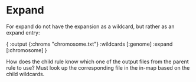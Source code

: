 # Expand

For expand do not have the expansion as a wildcard, but rather as an expand entry:

{
:output {:chroms "chromosome.txt"}
:wildcards [:genome]
:expand [:chromosome]
}

How does the child rule know which one of the output files from the parent rule to use?
Must look up the corresponding file in the in-map based on the child wildcards.
